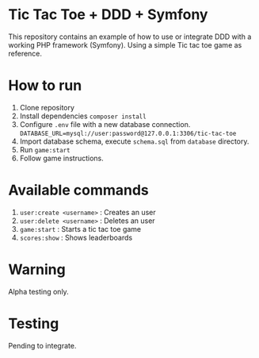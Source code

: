 # Tic Tac Toe + DDD + Symfony

This repository contains an example of how to use or integrate DDD with a working PHP framework (Symfony).
Using a simple Tic tac toe game as reference.

# How to run

1. Clone repository
2. Install dependencies `composer install`
3. Configure `.env` file with a new database connection.
`DATABASE_URL=mysql://user:password@127.0.0.1:3306/tic-tac-toe`
4. Import database schema, execute `schema.sql` from `database` directory. 
2. Run `game:start`
3. Follow game instructions.

# Available commands

1. `user:create <username>` : Creates an user
2. `user:delete <username>` : Deletes an user
3. `game:start` : Starts a tic tac toe game
4. `scores:show` : Shows leaderboards

# Warning

Alpha testing only.

# Testing

Pending to integrate.
